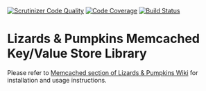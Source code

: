 [![Scrutinizer Code Quality](https://scrutinizer-ci.com/g/lizards-and-pumpkins/lib-key-value-store-memcached/badges/quality-score.png?b=master&s=e50497ce281cd108a712eb42707fe1e4c9014f46)](https://scrutinizer-ci.com/g/lizards-and-pumpkins/lib-key-value-store-memcached/?branch=master) [![Code Coverage](https://scrutinizer-ci.com/g/lizards-and-pumpkins/lib-key-value-store-memcached/badges/coverage.png?b=master&s=d172775d5c1d68c4c5f782a9fc4015a6288afdf8)](https://scrutinizer-ci.com/g/lizards-and-pumpkins/lib-key-value-store-memcached/?branch=master) [![Build Status](https://scrutinizer-ci.com/g/lizards-and-pumpkins/lib-key-value-store-memcached/badges/build.png?b=master&s=8cb4f0e29c3b55dbdd53c8344b391efd9873fc05)](https://scrutinizer-ci.com/g/lizards-and-pumpkins/lib-key-value-store-memcached/build-status/master)
# Lizards & Pumpkins Memcached Key/Value Store Library

Please refer to [Memcached section of Lizards & Pumpkins Wiki](https://github.com/lizards-and-pumpkins/catalog/wiki/Memcached) for installation and usage instructions.
